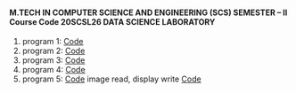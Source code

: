 #### M.TECH IN COMPUTER SCIENCE AND ENGINEERING (SCS) SEMESTER – II Course Code 20SCSL26 DATA SCIENCE LABORATORY

1. program 1: <a href="https://github.com/DhanyaJayanA/Basic-Programming/blob/main/DS_LAB_Program1.ipynb">Code</a>
2. program 2: <a href="https://github.com/DhanyaJayanA/Basic-Programming/blob/main/DS_Lab_Program_2.ipynb">Code</a>
3. program 3: <a href="https://github.com/DhanyaJayanA/Basic-Programming/blob/main/DS_Lab_program3.ipynb">Code</a>
4. program 4: <a href="https://github.com/DhanyaJayanA/Basic-Programming/blob/main/DS_Lab_Program_4%20(1).ipynb">Code</a>
5. program 5: <a href="https://github.com/DhanyaJayanA/Basic-Programming/blob/main/DS_Lab_Program5%20(1).ipynb">Code</a>
image read, display write <a href="https://github.com/DhanyaJayanA/Basic-Programming/blob/main/Read%2C_Display_and_Write_images.ipynb">Code</a>
